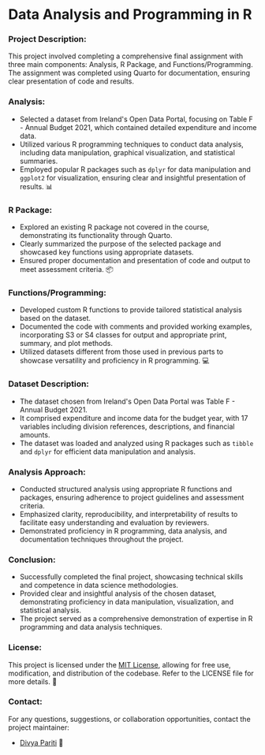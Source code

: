 # Data Analysis and Programming in R

### Project Description:

This project involved completing a comprehensive final assignment with three main components: Analysis, R Package, and Functions/Programming. The assignment was completed using Quarto for documentation, ensuring clear presentation of code and results.

### Analysis:
  - Selected a dataset from Ireland's Open Data Portal, focusing on Table F - Annual Budget 2021, which contained detailed expenditure and income data.
  - Utilized various R programming techniques to conduct data analysis, including data manipulation, graphical visualization, and statistical summaries.
  - Employed popular R packages such as `dplyr` for data manipulation and `ggplot2` for visualization, ensuring clear and insightful presentation of results. 📊

### R Package:
  - Explored an existing R package not covered in the course, demonstrating its functionality through Quarto.
  - Clearly summarized the purpose of the selected package and showcased key functions using appropriate datasets.
  - Ensured proper documentation and presentation of code and output to meet assessment criteria. 📦

### Functions/Programming:
  - Developed custom R functions to provide tailored statistical analysis based on the dataset.
  - Documented the code with comments and provided working examples, incorporating S3 or S4 classes for output and appropriate print, summary, and plot methods.
  - Utilized datasets different from those used in previous parts to showcase versatility and proficiency in R programming. 💻

### Dataset Description:
- The dataset chosen from Ireland's Open Data Portal was Table F - Annual Budget 2021.
- It comprised expenditure and income data for the budget year, with 17 variables including division references, descriptions, and financial amounts.
- The dataset was loaded and analyzed using R packages such as `tibble` and `dplyr` for efficient data manipulation and analysis.

### Analysis Approach:
- Conducted structured analysis using appropriate R functions and packages, ensuring adherence to project guidelines and assessment criteria.
- Emphasized clarity, reproducibility, and interpretability of results to facilitate easy understanding and evaluation by reviewers.
- Demonstrated proficiency in R programming, data analysis, and documentation techniques throughout the project.

### Conclusion:
- Successfully completed the final project, showcasing technical skills and competence in data science methodologies.
- Provided clear and insightful analysis of the chosen dataset, demonstrating proficiency in data manipulation, visualization, and statistical analysis.
- The project served as a comprehensive demonstration of expertise in R programming and data analysis techniques.

### License:
This project is licensed under the [MIT License](LICENSE), allowing for free use, modification, and distribution of the codebase. Refer to the LICENSE file for more details. 📜

### Contact:
For any questions, suggestions, or collaboration opportunities, contact the project maintainer:
- [Divya Pariti](mailto:divya.pariti@ucdconnect.ie) 📧


